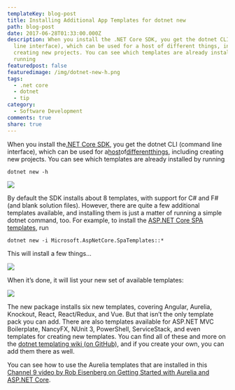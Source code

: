 ```yaml
---
templateKey: blog-post
title: Installing Additional App Templates for dotnet new
path: blog-post
date: 2017-06-28T01:33:00.000Z
description: When you install the .NET Core SDK, you get the dotnet CLI (command
  line interface), which can be used for a host of different things, including
  creating new projects. You can see which templates are already installed by
  running
featuredpost: false
featuredimage: /img/dotnet-new-h.png
tags:
  - .net core
  - dotnet
  - tip
category:
  - Software Development
comments: true
share: true
---
```

When you install the[.NET Core SDK](https://www.microsoft.com/net/download/core), you get the dotnet CLI (command line interface), which can be used for a[host](http://ardalis.com/how-to-add-a-nuget-package-using-dotnet-add)of[different](http://ardalis.com/automate-testing-and-running-apps-with-dotnet-watch)[things](http://ardalis.com/how-to-manage-solution-projects-using-dotnet-cli), including creating new projects. You can see which templates are already installed by running

```
dotnet new -h
```

![](/img/dotnet-new-h.png)

By default the SDK installs about 8 templates, with support for C# and F# (and blank solution files). However, there are quite a few additional templates available, and installing them is just a matter of running a simple dotnet command, too. For example, to install the [ASP.NET Core SPA templates](https://blogs.msdn.microsoft.com/webdev/2017/02/14/building-single-page-applications-on-asp-net-core-with-javascriptservices/), run

```
dotnet new -i Microsoft.AspNetCore.SpaTemplates::*
```

This will install a few things…

![](/img/dotnet-new-install.png)

When it’s done, it will list your new set of available templates:

![](/img/dotnet-new-template-list.png)

The new package installs six new templates, covering Angular, Aurelia, Knockout, React, React/Redux, and Vue. But that isn’t the only template pack you can add. There are also templates available for ASP.NET MVC Boilerplate, NancyFX, NUnit 3, PowerShell, ServiceStack, and even templates for creating new templates. You can find all of these and more on the [dotnet templating wiki (on GitHub)](https://github.com/dotnet/templating/wiki/Available-templates-for-dotnet-new), and if you create your own, you can add them there as well.

You can see how to use the Aurelia templates that are installed in this [Channel 9 video by Rob Eisenberg on Getting Started with Aurelia and ASP.NET Core](https://channel9.msdn.com/Events/Build/2017/T6032).